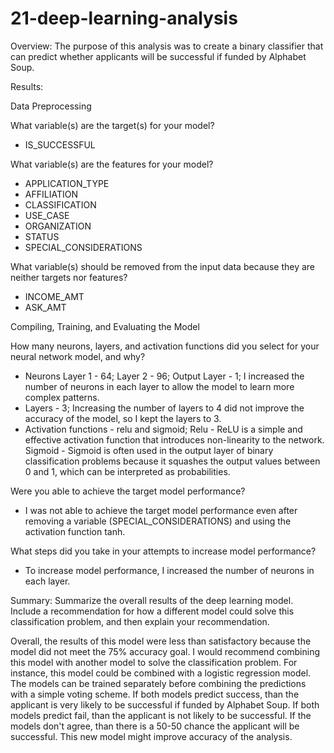 # 21-deep-learning-analysis

Overview: The purpose of this analysis was to create a binary classifier that can predict whether applicants will be successful if funded by Alphabet Soup.

Results:

Data Preprocessing

What variable(s) are the target(s) for your model?
* IS_SUCCESSFUL
  
What variable(s) are the features for your model?
* APPLICATION_TYPE
* AFFILIATION
* CLASSIFICATION
* USE_CASE
* ORGANIZATION
* STATUS
* SPECIAL_CONSIDERATIONS
  
What variable(s) should be removed from the input data because they are neither targets nor features?
* INCOME_AMT
* ASK_AMT
  
Compiling, Training, and Evaluating the Model
 
How many neurons, layers, and activation functions did you select for your neural network model, and why?
* Neurons Layer 1 - 64; Layer 2 - 96; Output Layer - 1;
I increased the number of neurons in each layer to allow the model to learn more complex patterns.
* Layers - 3;
Increasing the number of layers to 4 did not improve the accuracy of the model, so I kept the layers to 3.
* Activation functions - relu and sigmoid;
Relu - ReLU is a simple and effective activation function that introduces non-linearity to the network.
Sigmoid - Sigmoid is often used in the output layer of binary classification problems because it squashes the output values between 0 and 1, which can be interpreted as probabilities.

Were you able to achieve the target model performance?
* I was not able to achieve the target model performance even after removing a variable (SPECIAL_CONSIDERATIONS) and using the activation function tanh.

What steps did you take in your attempts to increase model performance?
* To increase model performance, I increased the number of neurons in each layer.
  
Summary: Summarize the overall results of the deep learning model. Include a recommendation for how a different model could solve this classification problem, and then explain your recommendation.

Overall, the results of this model were less than satisfactory because the model did not meet the 75% accuracy goal. I would recommend combining this model with another model to solve the classification problem. For instance, this model could be combined with a logistic regression model. The models can be trained separately before combining the predictions with a simple voting scheme. If both models predict success, than the applicant is very likely to be successful if funded by Alphabet Soup. If both models predict fail, than the applicant is not likely to be successful. If the models don't agree, than there is a 50-50 chance the applicant will be successful. This new model might improve accuracy of the analysis.
